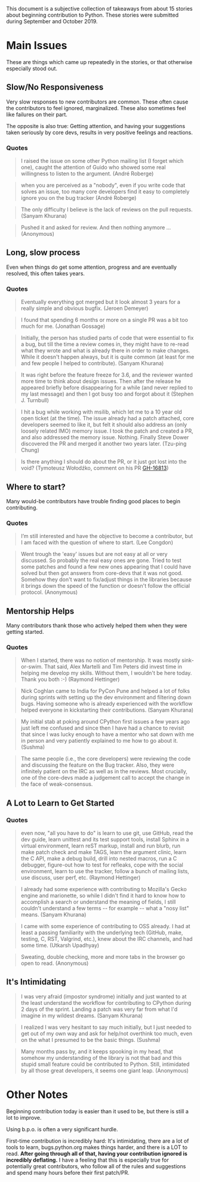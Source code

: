 This document is a subjective collection of takeaways from about 15 stories about beginning contribution to Python. These stories were submitted during September and October 2019.

# Main Issues

These are things which came up repeatedly in the stories, or that otherwise especially stood out.

## Slow/No Responsiveness

Very slow responses to new contributors are common. These often cause the contributors to feel ignored, marginalized. These also sometimes feel like failures on their part.

The opposite is also true: Getting attention, and having your suggestions taken seriously by core devs, results in very positive feelings and reactions.

### Quotes

> I raised the issue on some other Python mailing list (I forget which one), caught the attention of Guido who showed some real willingness to listen to the argument. (André Roberge)

> when you are perceived as a "nobody", even if you write code that solves an issue, too many core developers find it easy to completely ignore you on the bug tracker (André Roberge)

> The only difficulty I believe is the lack of reviews on the pull requests. (Sanyam Khurana)

> Pushed it and asked for review. And then nothing anymore ... (Anonymous)

## Long, slow process

Even when things do get some attention, progress and are eventually resolved, this often takes years.

### Quotes

> Eventually everything got merged but it look almost 3 years for a really simple and obvious bugfix. (Jeroen Demeyer)

> I found that spending 6 months or more on a single PR was a bit too much for me. (Jonathan Gossage)

> Initially, the person has studied parts of code that were essential to fix a bug, but till the time a review comes in, they might have to re-read what they wrote and what is already there in order to make changes. While it doesn't happen always, but it is quite common (at least for me and few people I helped to contribute). (Sanyam Khurana)

> It was right before the feature freeze for 3.6, and the reviewer
wanted more time to think about design issues.  Then after the release
he appeared briefly before disappearing for a while (and never replied
to my last message) and then I got busy too and forgot about it (Stephen J. Turnbull)

> I hit a bug while working with msilib, which let me to a 10 year old open ticket (at the time). The issue already had a patch attached, core developers seemed to like it, but felt it should also address an (only loosely related IMO) memory issue. I took the patch and created a PR, and also addressed the memory issue. Nothing. Finally Steve Dower discovered the PR and merged it another two years later. (Tzu-ping Chung)

> Is there anything I should do about the PR, or it just got lost into the void? (Tymoteusz Wołodźko, comment on his PR [GH-16813](https://github.com/python/cpython/pull/16813))

## Where to start?

Many would-be contributors have trouble finding good places to begin contributing.

### Quotes

> I’m still interested and have the objective to become a contributor, but I am faced with the question of where to start. (Lee Congdon)

> Went trough the 'easy' issues but are not easy at all or very discussed. So probably the real easy ones are gone. Tried to test some patches and found a few new ones appearing that I could have solved but then got answers from core-devs that it was not good. Somehow they don't want to fix/adjust things in the libraries because it brings down the speed of the function or doesn't follow the official protocol. (Anonymous)

## Mentorship Helps

Many contributors thank those who actively helped them when they were getting started.

### Quotes

> When I started, there was no notion of mentorship.  It was mostly sink-or-swim.  That said, Alex Martelli and Tim Peters did invest time in helping me develop my skills.  Without them, I wouldn't be here today.  Thank you both :-) (Raymond Hettinger)

> Nick Coghlan came to India for PyCon Pune and helped a lot of folks during sprints with setting up the dev environment and filtering down bugs. Having someone who is already experienced with the workflow helped everyone in kickstarting their contributions. (Sanyam Khurana)

> My initial stab at poking around CPython first issues a few years ago just left me confused and since then I have had a chance to revisit that since I was lucky enough to have a mentor who sat down with me in person and very patiently explained to me how to go about it. (Sushma)

> The same people (i.e., the core developers) were reviewing the code and discussing the feature on the Bug tracker. Also, they were infinitely patient on the IRC as well as in the reviews. Most crucially, one of the core-devs made a judgement call to accept the change in the face of weak-consensus.

## A Lot to Learn to Get Started

### Quotes

> even now, "all you have to do" is learn to use git, use GitHub, read the dev guide, learn unittest and its test support tools, install Sphinx in a virtual environment, learn reST markup, install and run blurb, run make patch check and make TAGS, learn the argument clinic, learn the C API, make a debug build, drill into nested macros, run a C debugger, figure-out how to test for refleaks, cope with the social environment, learn to
 use the tracker, follow a bunch of mailing lists, use discuss, user perf, etc. (Raymond Hettinger)

> I already had some experience with contributing to Mozilla's Gecko engine and marionette, so while I didn't find it hard to know how to accomplish a search or understand the meaning of fields, I still couldn't understand a few terms -- for example -- what a "nosy list" means. (Sanyam Khurana)

> I came with some experience of contributing to OSS already. I had at least a passing familiarity with the underlying tech (GitHub, make, testing, C, RST, Valgrind, etc.), knew about the IRC channels, and had some time. (Utkarsh Upadhyay)

> Sweating, double checking, more and more tabs in the browser go open to read. (Anonymous)


## It's Intimidating

> I was very afraid (impostor syndrome) initially and just wanted to at the least understand the workflow for contributing to CPython during 2 days of the sprint. Landing a patch was very far from what I'd imagine in my wildest dreams. (Sanyam Khurana)

> I realized I was very hesitant to say much initially, but I just needed to get out of my own way and ask for help/not overthink too much, even on the what I presumed to be the basic things. (Sushma)

> Many months pass by, and it keeps spooking in my head, that somehow my understanding of the library is not that bad and this stupid small feature could be contributed to Python. Still, intimidated by all those great developers, it seems one giant leap. (Anonymous)


# Other Notes

Beginning contribution today is easier than it used to be, but there is still a lot to improve.

Using b.p.o. is often a very significant hurdle.

First-time contribution is incredibly hard: It's intimidating, there are a lot of tools to learn, bugs.python.org makes things harder, and there is a LOT to read. **After going through all of that, having your contribution ignored is incredibly deflating.** I have a feeling that this is especially true for potentially great contributors, who follow all of the rules and suggestions and spend many hours before their first patch/PR.
